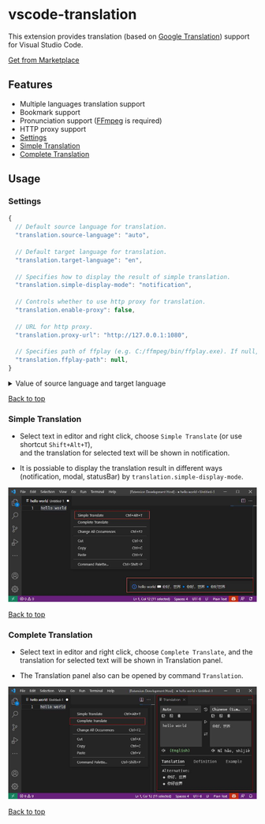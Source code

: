 # vscode-translation

This extension provides translation (based on [Google Translation](https://translate.google.com)) support for Visual Studio Code.

[Get from Marketplace](https://marketplace.visualstudio.com/items?itemName=caiqichang.vscode-translation)

## Features
- Multiple languages translation support
- Bookmark support
- Pronunciation support ([FFmpeg](https://ffmpeg.org) is required)
- HTTP proxy support
- [Settings](#settings)
- [Simple Translation](#simple-translation)
- [Complete Translation](#complete-translation)

## Usage
### Settings
```javascript
{
  // Default source language for translation.
  "translation.source-language": "auto",

  // Default target language for translation.
  "translation.target-language": "en",

  // Specifies how to display the result of simple translation.
  "translation.simple-display-mode": "notification",

  // Controls whether to use http proxy for translation.
  "translation.enable-proxy": false,

  // URL for http proxy.
  "translation.proxy-url": "http://127.0.0.1:1080",

  // Specifies path of ffplay (e.g. C:/ffmpeg/bin/ffplay.exe). If null, extension will use ffplay which in environment variables.
  "translation.ffplay-path": null,
}
```

<details>
<summary>Value of source language and target language</summary>
<table>
<thead>
<tr><th>Language</th><th>Value</th></tr>
</thead>
<tbody>
<tr><td>Auto</td><td>auto (source language only)</td></tr>
<tr><td>Afrikaans</td><td>af</td></tr>
<tr><td>Albanian</td><td>sq</td></tr>
<tr><td>Amharic</td><td>am</td></tr>
<tr><td>Arabic</td><td>ar</td></tr>
<tr><td>Armenian</td><td>hy</td></tr>
<tr><td>Azerbaijani</td><td>az</td></tr>
<tr><td>Basque</td><td>eu</td></tr>
<tr><td>Belarusian</td><td>be</td></tr>
<tr><td>Bengali</td><td>bn</td></tr>
<tr><td>Bosnian</td><td>bs</td></tr>
<tr><td>Bulgarian</td><td>bg</td></tr>
<tr><td>Catalan</td><td>ca</td></tr>
<tr><td>Cebuano</td><td>ceb</td></tr>
<tr><td>Chichewa</td><td>ny</td></tr>
<tr><td>Chinese (Simple)</td><td>zh-CN</td></tr>
<tr><td>Chinese (Traditional)</td><td>zh-TW</td></tr>
<tr><td>Corsican</td><td>co</td></tr>
<tr><td>Croatian</td><td>hr</td></tr>
<tr><td>Czech</td><td>cs</td></tr>
<tr><td>Danish</td><td>da</td></tr>
<tr><td>Dutch</td><td>nl</td></tr>
<tr><td>English</td><td>en</td></tr>
<tr><td>Esperanto</td><td>eo</td></tr>
<tr><td>Estonian</td><td>et</td></tr>
<tr><td>Filipino</td><td>tl</td></tr>
<tr><td>Finnish</td><td>fi</td></tr>
<tr><td>French</td><td>fr</td></tr>
<tr><td>Frisian</td><td>fy</td></tr>
<tr><td>Galician</td><td>gl</td></tr>
<tr><td>Georgian</td><td>ka</td></tr>
<tr><td>German</td><td>de</td></tr>
<tr><td>Greek</td><td>el</td></tr>
<tr><td>Gujarati</td><td>gu</td></tr>
<tr><td>Haitian Creole</td><td>ht</td></tr>
<tr><td>Hausa</td><td>ha</td></tr>
<tr><td>Hawaiian</td><td>haw</td></tr>
<tr><td>Hebrew</td><td>iw</td></tr>
<tr><td>Hindi</td><td>hi</td></tr>
<tr><td>Hmong</td><td>hmn</td></tr>
<tr><td>Hungarian</td><td>hu</td></tr>
<tr><td>Icelandic</td><td>is</td></tr>
<tr><td>Igbo</td><td>ig</td></tr>
<tr><td>Indonesian</td><td>id</td></tr>
<tr><td>Irish</td><td>ga</td></tr>
<tr><td>Italian</td><td>it</td></tr>
<tr><td>Japanese</td><td>ja</td></tr>
<tr><td>Javanese</td><td>jw</td></tr>
<tr><td>Kannada</td><td>kn</td></tr>
<tr><td>Kazakh</td><td>kk</td></tr>
<tr><td>Khmer</td><td>km</td></tr>
<tr><td>Kinyarwanda</td><td>rw</td></tr>
<tr><td>Korean</td><td>ko</td></tr>
<tr><td>Kurdish</td><td>ku</td></tr>
<tr><td>Kyrgyz</td><td>ky</td></tr>
<tr><td>Lao</td><td>lo</td></tr>
<tr><td>Latin</td><td>la</td></tr>
<tr><td>Latvian</td><td>lv</td></tr>
<tr><td>Lithuanian</td><td>lt</td></tr>
<tr><td>Luxembourgish</td><td>lb</td></tr>
<tr><td>Macedonian</td><td>mk</td></tr>
<tr><td>Malagasy</td><td>mg</td></tr>
<tr><td>Malay</td><td>ms</td></tr>
<tr><td>Malayalam</td><td>ml</td></tr>
<tr><td>Maltese</td><td>mt</td></tr>
<tr><td>Maori</td><td>mi</td></tr>
<tr><td>Marathi</td><td>mr</td></tr>
<tr><td>Mongolian</td><td>mn</td></tr>
<tr><td>Myanmar</td><td>my</td></tr>
<tr><td>Nepali</td><td>ne</td></tr>
<tr><td>Norwegian</td><td>no</td></tr>
<tr><td>Pashto</td><td>ps</td></tr>
<tr><td>Persian</td><td>fa</td></tr>
<tr><td>Polish</td><td>pl</td></tr>
<tr><td>Portuguese</td><td>pt</td></tr>
<tr><td>Punjabi</td><td>pa</td></tr>
<tr><td>Romanian</td><td>ro</td></tr>
<tr><td>Russian</td><td>ru</td></tr>
<tr><td>Samoan</td><td>sm</td></tr>
<tr><td>Scots Gaelic</td><td>gd</td></tr>
<tr><td>Serbian</td><td>sr</td></tr>
<tr><td>Sesotho</td><td>st</td></tr>
<tr><td>Shona</td><td>sn</td></tr>
<tr><td>Sindhi</td><td>sd</td></tr>
<tr><td>Sinhala</td><td>si</td></tr>
<tr><td>Slovak</td><td>sk</td></tr>
<tr><td>Slovenian</td><td>sl</td></tr>
<tr><td>Somali</td><td>so</td></tr>
<tr><td>Spanish</td><td>es</td></tr>
<tr><td>Sundanese</td><td>su</td></tr>
<tr><td>Swahili</td><td>sw</td></tr>
<tr><td>Swedish</td><td>sv</td></tr>
<tr><td>Tajik</td><td>tg</td></tr>
<tr><td>Tamil</td><td>ta</td></tr>
<tr><td>Telugu</td><td>te</td></tr>
<tr><td>Thai</td><td>th</td></tr>
<tr><td>Turkish</td><td>tr</td></tr>
<tr><td>Turkmen</td><td>tk</td></tr>
<tr><td>Ukrainian</td><td>uk</td></tr>
<tr><td>Urdu</td><td>ur</td></tr>
<tr><td>Uzbek</td><td>uz</td></tr>
<tr><td>Vietnamese</td><td>vi</td></tr>
<tr><td>Welsh</td><td>cy</td></tr>
<tr><td>Xhosa</td><td>xh</td></tr>
<tr><td>Yiddish</td><td>yi</td></tr>
<tr><td>Yoruba</td><td>yo</td></tr>
<tr><td>Zulu</td><td>zu</td></tr>
</tbody>
</table>
</details>

[Back to top](#features)

### Simple Translation
- Select text in editor and right click, choose `Simple Translate` (or use shortcut `Shift+Alt+T`),  
and the translation for selected text will be shown in notification.

- It is possiable to display the translation result in different ways (notification, modal, statusBar) by `translation.simple-display-mode`. 

![simple-translate-screenshot](resources/screenshot/simple-translate.jpg)

[Back to top](#features)

### Complete Translation
- Select text in editor and right click, choose `Complete Translate`,
and the translation for selected text will be shown in Translation panel.

- The Translation panel also can be opened by command `Translation`.

![complete-translate-screenshot](resources/screenshot/complete-translate.jpg)

[Back to top](#features)

